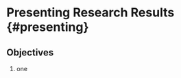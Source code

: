 # Presenting Research Results {#presenting}

<!-- 
  TODO Status Text Draft: Checked against the LO Version
-->

## Objectives

1. one
